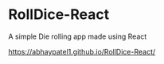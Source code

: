 # RollDice-React
A simple Die rolling app made using React

https://abhaypatel1.github.io/RollDice-React/
